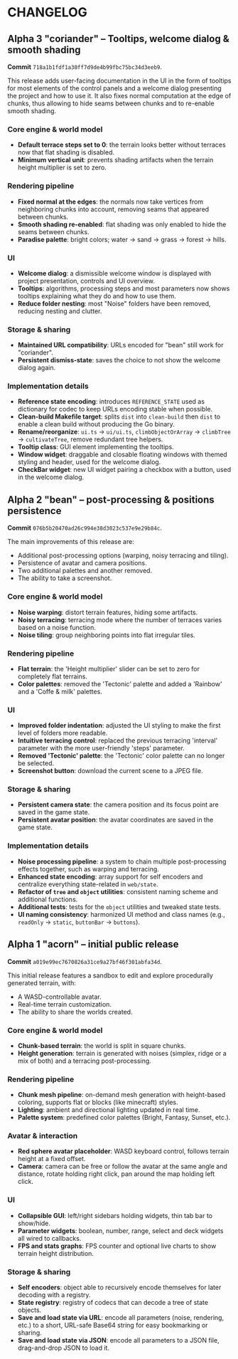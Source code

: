 # CHANGELOG

## Alpha 3 "coriander" – Tooltips, welcome dialog & smooth shading

**Commit** `718a1b1fdf1a30ff7d9de4b99fbc75bc34d3eeb9`.

This release adds user-facing documentation in the UI in the form of tooltips for most elements of the control panels and a welcome dialog presenting the project and how to use it.
It also fixes normal computation at the edge of chunks, thus allowing to hide seams between chunks and to re-enable smooth shading.

### Core engine & world model
- **Default terrace steps set to 0**: the terrain looks better without terraces now that flat shading is disabled.
- **Minimum vertical unit**: prevents shading artifacts when the terrain height multiplier is set to zero.

### Rendering pipeline
- **Fixed normal at the edges**: the normals now take vertices from neighboring chunks into account, removing seams that appeared between chunks.
- **Smooth shading re-enabled**: flat shading was only enabled to hide the seams between chunks.
- **Paradise palette**: bright colors; water -> sand -> grass -> forest -> hills.

### UI
- **Welcome dialog**: a dismissible welcome window is displayed with project presentation, controls and UI overview.
- **Tooltips**: algorithms, processing steps and most parameters now shows tooltips explaining what they do and how to use them.
- **Reduce folder nesting**: most "Noise" folders have been removed, reducing nesting and clutter.

### Storage & sharing
- **Maintained URL compatibility**: URLs encoded for "bean" still work for "coriander".
- **Persistent dismiss-state**: saves the choice to not show the welcome dialog again.

### Implementation details
- **Reference state encoding**: introduces `REFERENCE_STATE` used as dictionary for codec to keep URLs encoding stable when possible.
- **Clean-build Makefile target**: splits `dist` into `clean-build` then `dist` to enable a clean build without producing the Go binary.
- **Rename/reorganize**: `ui.ts` -> `ui/ui.ts`, `climbObjectOrArray` -> `climbTree` -> `cultivateTree`, remove redundant tree helpers.
- **Tooltip class**: GUI element implementing the tooltips.
- **Window widget**: draggable and closable floating windows with themed styling and header, used for the welcome dialog.
- **CheckBar widget**: new UI widget pairing a checkbox with a button, used in the welcome dialog.

## Alpha 2 "bean" – post-processing & positions persistence

**Commit** `076b5b20470ad26c994e38d3023c537e9e29b84c`.

The main improvements of this release are:
- Additional post-processing options (warping, noisy terracing and tiling).
- Persistence of avatar and camera positions.
- Two additional palettes and another removed.
- The ability to take a screenshot.

### Core engine & world model
- **Noise warping**: distort terrain features, hiding some artifacts.
- **Noisy terracing**: terracing mode where the number of terraces varies based on a noise function.
- **Noise tiling**: group neighboring points into flat irregular tiles.

### Rendering pipeline
- **Flat terrain**: the 'Height multiplier' slider can be set to zero for completely flat terrains.
- **Color palettes**: removed the 'Tectonic' palette and added a 'Rainbow' and a 'Coffe & milk' palettes.

### UI
- **Improved folder indentation**: adjusted the UI styling to make the first level of folders more readable.
- **Intuitive terracing control**: replaced the previous terracing 'interval' parameter with the more user-friendly 'steps' parameter.
- **Removed 'Tectonic' palette**: the 'Tectonic' color palette can no longer be selected.
- **Screenshot button**: download the current scene to a JPEG file.

### Storage & sharing
- **Persistent camera state**: the camera position and its focus point are saved in the game state.
- **Persistent avatar position**: the avatar coordinates are saved in the game state.

### Implementation details
- **Noise processing pipeline**: a system to chain multiple post-processing effects together, such as warping and terracing.
- **Enhanced state encoding**: array support for self encoders and centralize everything state-related in `web/state`.
- **Refactor of `tree` and `object` utilities**: consistent naming scheme and additional functions.
- **Additional tests**: tests for the `object` utilities and tweaked state tests.
- **UI naming consistency**: harmonized UI method and class names (e.g., `readOnly` → `static`, `buttonBar` → `buttons`).

## Alpha 1 "acorn" – initial public release

**Commit** `a019e99ec7670826a31ce9a27bf46f301abfa34d`.

This initial release features a sandbox to edit and explore procedurally generated terrain, with:
- A WASD-controllable avatar.
- Real-time terrain customization.
- The ability to share the worlds created.

### Core engine & world model
- **Chunk-based terrain**: the world is split in square chunks.
- **Height generation**: terrain is generated with noises (simplex, ridge or a mix of both) and a terracing post-processing.

### Rendering pipeline
- **Chunk mesh pipeline**: on-demand mesh generation with height-based coloring, supports flat or blocks (like minecraft) styles.
- **Lighting**: ambient and directional lighting updated in real time.
- **Palette system**: predefined color palettes (Bright, Fantasy, Sunset, etc.).

### Avatar & interaction
- **Red sphere avatar placeholder**: WASD keyboard control, follows terrain height at a fixed offset.
- **Camera**: camera can be free or follow the avatar at the same angle and distance, rotate holding right click, pan around the map holding left click.

### UI
- **Collapsible GUI**: left/right sidebars holding widgets, thin tab bar to show/hide.
- **Parameter widgets**: boolean, number, range, select and deck widgets all wired to callbacks.
- **FPS and stats graphs**: FPS counter and optional live charts to show terrain height distribution.

### Storage & sharing
- **Self encoders**: object able to recursively encode themselves for later decoding with a registry.
- **State registry**: registry of codecs that can decode a tree of state objects.
- **Save and load state via URL**: encode all parameters (noise, rendering, etc.) to a short, URL-safe Base64 string for easy bookmarking or sharing.
- **Save and load state via JSON**: encode all parameters to a JSON file, drag-and-drop JSON to load it.
